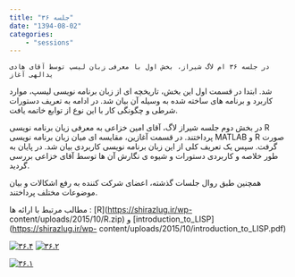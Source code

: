 ```yaml
---
title: "جلسه ۳۶"
date: "1394-08-02"
categories:
    - "sessions"
---
```

    در جلسه ۳۶ ام لاگ شیراز، بخش اول با معرفی زبان لیسپ توسط آقای هادی یدالهی آغاز
شد. ابتدا در قسمت اول این بخش، تاریخچه ای از زبان برنامه نویسی لیسپ، موارد
کاربرد و برنامه های ساخته شده به وسیله آن بیان شد. در ادامه به تعریف دستورات
شرطی و چگونگی کار با این نوع از توابع خاتمه یافت.

در بخش دوم جلسه شیراز لاگ، آقای امین خزاعی به معرفی زیان برنامه نویسی R
پرداختند. در قسمت آغازین، مقایسه ای میان زبان برنامه نویسی MATLAB و R صورت
گرفت. سپس یک تعریف کلی از این زبان برنامه نویسی کاربردی بیان شد. در پایان به
طور خلاصه و کاربردی دستورات و شیوه ی نگارش آن ها توسط آقای خزاعی بررسی گردید.

همچنین طبق روال جلسات گذشته، اعضای شرکت کننده به رفع اشکالات و بیان موضوعات
مختلف پرداختند.

مطالب مرتبط با ارائه ها : [R](https://shirazlug.ir/wp-
content/uploads/2015/10/R.zip) و
[introduction_to_LISP](https://shirazlug.ir/wp-
content/uploads/2015/10/introduction_to_LISP.pdf)

[![۳۶.۴](img/936611a8-fdbb-11e6-86dd-a088b4d860141488289275.503092.jpeg)](img/936611a8-fdbb-11e6-86dd-a088b4d860141488289275.503092.jpeg)
[![۳۶.۲](img/93661536-fdbb-11e6-86dd-a088b4d860141488289275.5031624.jpeg)](img/93661536-fdbb-11e6-86dd-a088b4d860141488289275.5031624.jpeg)

[![۳۶.۱](img/9366177a-fdbb-11e6-86dd-a088b4d860141488289275.5032177.jpeg)](img/9366177a-fdbb-11e6-86dd-a088b4d860141488289275.5032177.jpeg)

